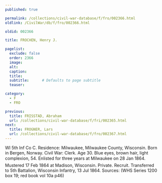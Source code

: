 ```yaml
---
published: true

permalink: /collections/civil-war-database/f/fro/002366.html
oldlink: /CivilWar/db/f/fro/002366.html

oldid: 002366

title: FROCHEN, Henry J.

pagelist:
  exclude: false
  order: 2366
  image: 
  alt:
  caption:
  title:
  subtitle:      # Defaults to page subtitle
  teaser:

category: 
  - F 
  - FRO

previous:
  title: FRISSTAD, Abraham
  url: /collections/civil-war-database/f/fri/002365.html  
next:
  title: FROGNER, Lars
  url: /collections/civil-war-database/f/fro/002367.html   
---
```

WI 5th Inf Co C. Residence: Milwaukee, Milwaukee County, Wisconsin. Born in Bergen, Norway. Civil War: Clerk. Age 30. Blue eyes, brown hair, light complexion, 5&#146;4&#148;. Enlisted for three years at Milwaukee on 28 Jan 1864. Mustered 17 Feb 1864 at Madison, Wisconsin. Private. Recruit. Transferred to 5th Battalion, Wisconsin Infantry, 13 Jul 1864. Sources: (WHS Series 1200 box 19; red book vol 10a p46)